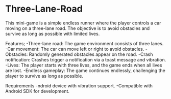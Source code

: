 # Three-Lane-Road
This mini-game is a simple endless runner where the player controls a car moving on a three-lane road. The objective is to avoid obstacles and survive as long as possible with limited lives.

Features;
-Three-lane road: The game environment consists of three lanes.
-Car movement: The car can move left or right to avoid obstacles.
-Obstacles: Randomly generated obstacles appear on the road.
-Crash notification: Crashes trigger a notification via a toast message and vibration.
-Lives: The player starts with three lives, and the game ends when all lives are lost.
-Endless gameplay: The game continues endlessly, challenging the player to survive as long as possible.

Requirements
-ndroid device with vibration support.
-Compatible with Android SDK for development.
